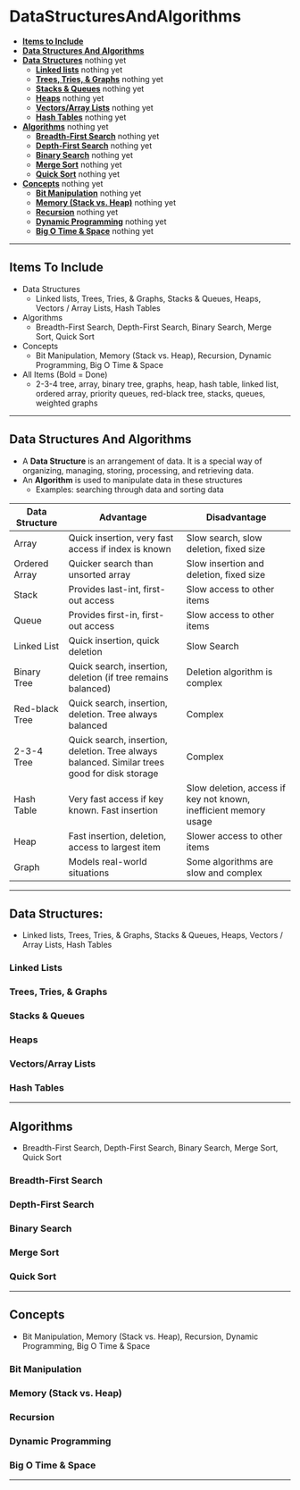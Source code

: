 # DataStructuresAndAlgorithms

- **[Items to Include](#Items-To-Include)**
- **[Data Structures And Algorithms](#Data-Structures-And-Algorithms)**
- **[Data Structures](#Data-Structures)** nothing yet
  - **[Linked lists](#Linked-Lists)** nothing yet
  - **[Trees, Tries, & Graphs](#Trees-Tries--Graphs)** nothing yet
  - **[Stacks & Queues](#Stacks--Queues)** nothing yet
  - **[Heaps](#Heaps)** nothing yet
  - **[Vectors/Array Lists](#VectorsArray-Lists)** nothing yet
  - **[Hash Tables](#Hash-Tables)** nothing yet
- **[Algorithms](#Algorithms)** nothing yet
  - **[Breadth-First Search](#Breadth-First-Search)** nothing yet
  - **[Depth-First Search](#Depth-First-Search)** nothing yet
  - **[Binary Search](#Binary-Search)** nothing yet
  - **[Merge Sort](#Merge-Sort)** nothing yet
  - **[Quick Sort](#Quick-Sort)** nothing yet
- **[Concepts](#Concepts)** nothing yet
  - **[Bit Manipulation](#Bit-Manipulation)** nothing yet
  - **[Memory (Stack vs. Heap)](#Memory-Stack-vs-Heap )** nothing yet
  - **[Recursion](#Recursion)** nothing yet
  - **[Dynamic Programming](#Dynamic-Programming)** nothing yet
  - **[Big O Time & Space](#Big-O-Time--Space)** nothing yet
---

## Items To Include
- Data Structures
  - Linked lists, Trees, Tries, & Graphs, Stacks & Queues, Heaps, Vectors / Array Lists, Hash Tables
- Algorithms
  - Breadth-First Search, Depth-First Search, Binary Search, Merge Sort, Quick Sort
- Concepts
  - Bit Manipulation, Memory (Stack vs. Heap), Recursion, Dynamic Programming, Big O Time & Space
- All Items (Bold = Done)
  - 2-3-4 tree, array, binary tree, graphs, heap, hash table, linked list, ordered array, priority queues, red-black tree, stacks, queues, weighted graphs
---
## Data Structures And Algorithms
- A **Data Structure** is an arrangement of data. It is a special way of organizing, managing, storing, processing, and retrieving data.
- An **Algorithm** is used to manipulate data in these structures
  - Examples: searching through data and sorting data

| Data Structure | Advantage | Disadvantage |
| --- | --- | --- |
| Array | Quick insertion, very fast access if index is known | Slow search, slow deletion, fixed size |
| Ordered Array | Quicker search than unsorted array | Slow insertion and deletion, fixed size |
| Stack | Provides last-int, first-out access | Slow access to other items |
| Queue | Provides first-in, first-out access | Slow access to other items |
| Linked List | Quick insertion, quick deletion | Slow Search |
| Binary Tree | Quick search, insertion, deletion (if tree remains balanced) | Deletion algorithm is complex |
| Red-black Tree | Quick search, insertion, deletion. Tree always balanced | Complex |
| 2-3-4 Tree | Quick search, insertion, deletion. Tree always balanced. Similar trees good for disk storage | Complex |
| Hash Table | Very fast access if key known. Fast insertion | Slow deletion, access if key not known, inefficient memory usage |
| Heap | Fast insertion, deletion, access to largest item | Slower access to other items |
| Graph | Models real-world situations | Some algorithms are slow and complex |



---
## Data Structures:
  - Linked lists, Trees, Tries, & Graphs, Stacks & Queues, Heaps, Vectors / Array Lists, Hash Tables
  ### Linked Lists
  ### Trees, Tries, & Graphs
  ### Stacks & Queues
  ### Heaps  
  ### Vectors/Array Lists
  ### Hash Tables

---
## Algorithms
  - Breadth-First Search, Depth-First Search, Binary Search, Merge Sort, Quick Sort
  ### Breadth-First Search
  ### Depth-First Search
  ### Binary Search
  ### Merge Sort
  ### Quick Sort

---
## Concepts
  - Bit Manipulation, Memory (Stack vs. Heap), Recursion, Dynamic Programming, Big O Time & Space
  ### Bit Manipulation
  ### Memory (Stack vs. Heap)
  ### Recursion
  ### Dynamic Programming
  ### Big O Time & Space
---
